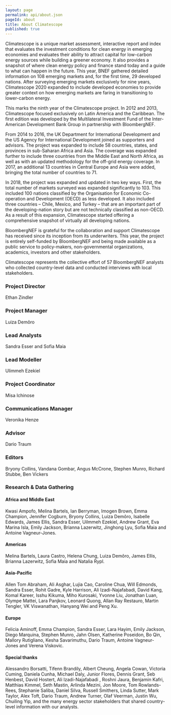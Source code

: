 ```yaml
---
layout: page
permalink: api/about.json
pageId: about
title: About Climatescope
published: true
---
```

Climatescope is a unique market assessment, interactive report and index that evaluates the investment conditions for clean energy in emerging economies and evaluates their ability to attract capital for low-carbon energy sources while building a greener economy. It also provides a snapshot of where clean energy policy and finance stand today and a guide to what can happen in the future. This year, BNEF gathered detailed information on 108 emerging markets and, for the first time, 29 developed nations. After surveying emerging markets exclusively for nine years, Climatescope 2020 expanded to include developed economies to provide greater context on how emerging markets are faring in transitioning to lower-carbon energy.

This marks the ninth year of the Climatescope project. In 2012 and 2013, Climatescope focused exclusively on Latin America and the Caribbean. The first edition was developed by the Multilateral Investment Fund of the Inter-American Development Bank Group in partnership with BloombergNEF.

From 2014 to 2016, the UK Department for International Development and the US Agency for International Development joined as supporters and advisors. The project was expanded to include 58 countries, states, and provinces in sub-Saharan Africa and Asia. The coverage was expanded further to include three countries from the Middle East and North Africa, as well as with an updated methodology for the off-grid energy coverage. In 2017, an additional 13 countries in Central Europe and Asia were added, bringing the total number of countries to 71.

In 2018, the project was expanded and updated in two key ways. First, the total number of markets surveyed was expanded significantly to 103. This included 100 nations classified by the Organisation for Economic Co-operation and Development (OECD) as less developed. It also included three countries – Chile, Mexico, and Turkey – that are an important part of the developing-nation story but are not technically classified as non-OECD. As a result of this expansion, Climatescope started offering a comprehensive snapshot of virtually all developing nations. 

BloombergNEF is grateful for the collaboration and support Climatescope has received since its inception from its underwriters. This year, the project is entirely self-funded by BloombergNEF and being made available as a public service to policy-makers, non-governmental organizations, academics, investors and other stakeholders. 

Climatescope represents the collective effort of 57 BloombergNEF analysts who collected country-level data and conducted interviews with local stakeholders. 

### Project Director
Ethan Zindler

### Project Manager
Luiza Demôro

### Lead Analysts
Sandra Esser and Sofia Maia

### Lead Modeller
Ulimmeh Ezekiel

### Project Coordinator
Misa Ichinose

### Communications Manager
Veronika Henze

### Advisor
Dario Traum

### Editors
Bryony Collins, Vandana Gombar, Angus McCrone, Stephen Munro, Richard Stubbe, Ben Vickers

### Research & Data Gathering

#### Africa and Middle East
Kwasi Ampofo, Melina Bartels, Ian Berryman, Imogen Brown, Emma Champion, Jennifer Cogburn, Bryony Collins, Luiza Demôro, Isabelle Edwards, James Ellis, Sandra Esser, Uilmmeh Ezekiel, Andrew Grant, Eva Marina Isla, Emily Jackson, Brianna Lazerwitz, Jinghong Lyu, Sofia Maia and Antoine Vagneur-Jones.

#### Americas
Melina Bartels, Laura Castro, Helena Chung, Luiza Demôro, James Ellis, Brianna Lazerwitz, Sofia Maia and Natalia Rypl.

#### Asia-Pacific
Allen Tom Abraham, Ali Asghar, Lujia Cao, Caroline Chua, Will Edmonds, Sandra Esser, Rohit Gadre, Kyle Harrison, Ali Izadi-Najafabadi, David Kang, Komal Kareer, Isshu Kikuma, Miho Kurosaki, Yvonne Liu, Jonathan Luan, Olympe Mattei, Lara Panjkov, Leonard Quong, Allan Ray Restauro, Martin Tengler, VK Viswanathan, Hanyang Wei and Peng Xu.

#### Europe
Felicia Aminoff, Emma Champion, Sandra Esser, Lara Hayim, Emily Jackson, Diego Marquina, Stephen Munro, Jahn Olsen, Katherine Poseidon, Bo Qin, Mallory Rutigliano, Kesha Savarimuthu, Dario Traum, Antoine Vagneur-Jones and Verena Viskovic.

#### Special thanks
Alessandro Borsatti, Tifenn Brandily, Albert Cheung, Angela Cowan, Victoria Cuming, Daniela Cunha, Michael Daly, Junior Flores, Dennis Grant, Seb Henbest, David Hostert, Ali Izadi-Najafabadi , Roshni Jaura, Benjamin Kafri, Matthias Kimmel, Seth Mastin, Arlinda Mezini, Jon Moore, Tom Rowlands-Rees, Stephanie Saliba, Daniel Silva, Russell Smithers, Linda Sutter, Mark Taylor, Alex Toft, Dario Traum, Andrew Turner, Olaf Veerman, Justin Wu, Chuiling Yip, and the many energy sector stakeholders that shared country-level information with our analysts. 
